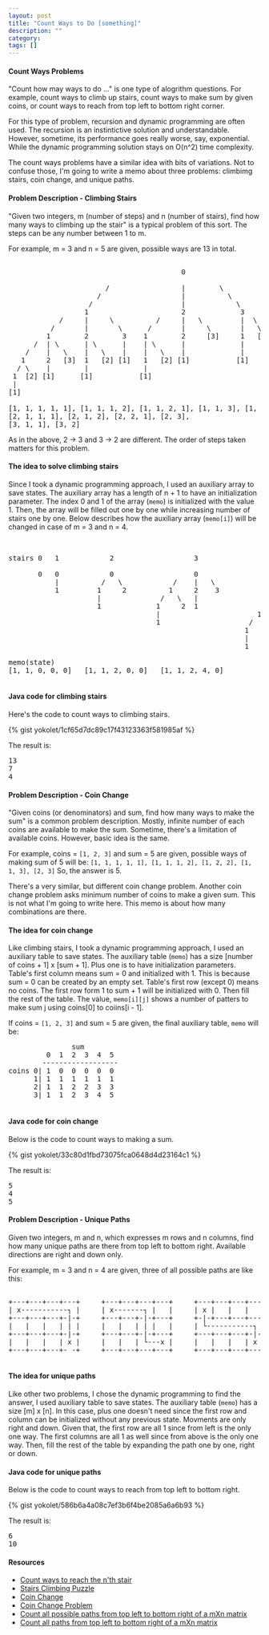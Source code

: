 ```yaml
---
layout: post
title: "Count Ways to Do [something]"
description: ""
category: 
tags: []
---
```


#### Count Ways Problems ####

"Count how may ways to do ..." is one type of alogrithm questions.
For example, count ways to climb up stairs, count ways to make sum by given coins, 
or count ways to reach from top left to bottom right corner.

For this type of problem, recursion and dynamic programming are often used.
The recursion is an instintictive solution and understandable.
However, sometime, its performance goes really worse, say, exponential.
While the dynamic programming solution stays on O(n^2) time complexity.

The count ways problems have a similar idea with bits of variations.
Not to confuse those, I'm going to write a memo about three problems:
climbimg stairs, coin change, and unique paths.


#### Problem Description - Climbing Stairs ####

"Given two integers, m (number of steps) and n (number of stairs),
find how many ways to climbing up the stair"
is a typical problem of this sort.
The steps can be any number between 1 to m.

For example, m = 3 and n = 5 are given,
possible ways are 13 in total.

<pre>

                                         0

                       /                 |        \
                     /                   |          \
                   /                     |            \
                  1                      2             3
            /     |     \          /     |   \         |  \
          /       |       \      /       |     \       |   \
         1        2        3    1        2     [3]     1   [2]
      /  | \      | \      |    | \      |             |
    /    |   \    |   \    |    |   \    |             |
   1     2   [3]  1   [2] [1]   1   [2] [1]           [1]
  / \    |        |             |
 1  [2] [1]      [1]           [1]
 |
[1]

[1, 1, 1, 1, 1], [1, 1, 1, 2], [1, 1, 2, 1], [1, 1, 3], [1, 2, 1, 1], [1, 2, 2], [1, 3, 1]
[2, 1, 1, 1], [2, 1, 2], [2, 2, 1], [2, 3],
[3, 1, 1], [3, 2]
</pre>

As in the above, 2 -> 3 and 3 -> 2 are different.
The order of steps taken matters for this problem.


#### The idea to solve climbing stairs ####

Since I took a dynamic programming approach, I used an auxiliary array to save states.
The auxiliary array has a length of n + 1 to have an initialization parameter.
The index 0 and 1 of the array (`memo`) is initialized with the value 1.
Then, the array will be filled out one by one while increasing number of stairs one by one.
Below describes how the auxiliary array (`memo[i]`) will be changed in case of  m = 3 and n = 4.

<pre>


stairs 0   1            2                   3                          4

       0   0            0                   0                          0
           |          /   \            /    |   \                /     |     \
           1         1     2          1     2    3              1      2      3
                     |              /   \   |                 / | \    | \    |
                     1             1     2  1               /   |  \   |  \   |
                                   |                       1    2   3  1   2  1
                                   1                     /   \  |      |
                                                        1     2 1      1
                                                        |
                                                        1

memo(state)
[1, 1, 0, 0, 0]   [1, 1, 2, 0, 0]   [1, 1, 2, 4, 0]          [1, 1, 2, 4, 7]

</pre>

#### Java code for climbing stairs ###

Here's the code to count ways to climbing stairs.

{% gist yokolet/1cf65d7dc89c17f43123363f581985af %}

The result is:

<pre>
13
7
4
</pre>

#### Problem Description - Coin Change ####

"Given coins (or denominators) and sum, find how many ways to make the sum"
is a common problem description.
Mostly, infinite number of each coins are available to make the sum.
Sometime, there's a limitation of available coins.
However, basic idea is the same.

For example, coins = `[1, 2, 3]` and sum = 5 are given,
possible ways of making sum of 5 will be:
`[1, 1, 1, 1, 1], [1, 1, 1, 2], [1, 2, 2], [1, 1, 3], [2, 3]`
So, the answer is 5.

There's a very similar, but different coin change problem.
Another coin change problem asks minimum number of coins to make a given sum.
This is not what I'm going to write here.
This memo is about how many combinations are there.


#### The idea for coin change  ####

Like climbing stairs, I took a dynamic programming approach, I used an auxiliary table
to save states.
The auxiliary table (`memo`) has a size [number of coins + 1] x [sum + 1].
Plus one is to have initialization parameters.
Table's first column means sum = 0 and initialized with 1.
This is because sum = 0 can be created by an empty set.
Table's first row (except 0) means no coins.
The first row form 1 to sum + 1 will be initialized with 0.
Then fill the rest of the table.
The value, `memo[i][j]` shows a number of patters to make sum j using coins[0] to coiins[i - 1].

If coins = `[1, 2, 3]` and sum = 5 are given, the final auxiliary table, `memo` will be:

<pre>
               sum
         0  1  2  3  4  5
        ------------------
coins 0| 1  0  0  0  0  0
      1| 1  1  1  1  1  1
      2| 1  1  2  2  3  3
      3| 1  1  2  3  4  5

</pre>

#### Java code for coin change ###

Below is the code to count ways to making a sum.

{% gist yokolet/33c80d1fbd73075fca0648d4d23164c1 %}

The result is:

<pre>
5
4
5
</pre>


#### Problem Description - Unique Paths ####

Given two integers, m and n, which expresses m rows and n columns,
find how many unique paths are there from top left to bottom right.
Available directions are right and down only.

For example, m = 3 and n = 4 are given, three of all possible paths
are like this:

<pre>

+---+---+---+---+     +---+---+---+---+     +---+---+---+---+
| x-----------┐ |     | x-------┐ |   |     | x |   |   |   |
+---+---+---+-|-+     +---+---+-|-+---+     +-|-+---+---+---+
|   |   |   | | |     |   |   | | |   |     | └-----------┐ |
+---+---+---+-|-+     +---+---+-|-+---+     +---+---+---+-|-+
|   |   |   | x |     |   |   | └---x |     |   |   |   | x |
+---+---+---+- -+     +---+---+---+---+     +---+---+---+---+

</pre>


#### The idea for unique paths ####

Like other two problems, I chose the dynamic programming to find the answer,
I used auxiliary table to save states.
The auxiliary table (`memo`) has a size [m] x [n].
In this case, plus one doesn't need since the first row and column can be
initialized without any previous state.
Movments are only right and down.
Given that, the first row are all 1 since from left is the only one way.
The first columns are all 1 as well since from above is the only one way.
Then, fill the rest of the table by expanding the path one by one, right or down.



#### Java code  for unique paths ####

Below is the code to count ways to reach from top left to bottom right.

{% gist yokolet/586b6a4a08c7ef3b6f4be2085a6a6b93 %}

The result is:

<pre>
6
10
</pre>




#### Resources ####

- [Count ways to reach the n'th stair](http://www.geeksforgeeks.org/count-ways-reach-nth-stair/)
- [Stairs Climbing Puzzle](http://algorithms.tutorialhorizon.com/dynamic-programming-stairs-climbing-puzzle/)
- [Coin Change](http://www.geeksforgeeks.org/dynamic-programming-set-7-coin-change/)
- [Coin Change Problem](http://algorithms.tutorialhorizon.com/dynamic-programming-coin-change-problem/)
- [Count all possible paths from top left to bottom right of a mXn matrix](http://www.geeksforgeeks.org/count-possible-paths-top-left-bottom-right-nxm-matrix/)
- [Count all paths from top left to bottom right of a mXn matrix](http://algorithms.tutorialhorizon.com/dynamic-programming-count-all-paths-from-top-left-to-bottom-right-of-a-mxn-matrix/)

